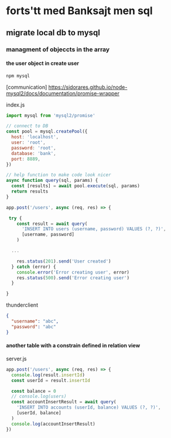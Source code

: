 # forts'tt med Banksajt men sql

## migrate local db to mysql

### managment of objeccts in the array

#### the user object in create user

```sh
npm mysql
```

[communication] https://sidorares.github.io/node-mysql2/docs/documentation/promise-wrapper

index.js

```js
import mysql from 'mysql2/promise'

// connect to DB
const pool = mysql.createPool({
  host: 'localhost',
  user: 'root',
  password: 'root',
  database: 'bank',
  port: 8889,
})

// help function to make code look nicer
async function query(sql, params) {
  const [results] = await pool.execute(sql, params)
  return results
}

app.post('/users', async (req, res) => {

 try {
    const result = await query(
      'INSERT INTO users (username, password) VALUES (?, ?)',
      [username, password]
    )

  ...

    res.status(201).send('User created')
  } catch (error) {
    console.error('Error creating user', error)
    res.status(500).send('Error creating user')
  }

}
```

thunderclient

```json
{
  "username": "abc",
  "password": "abc"
}
```

#### another table with a constrain defined in relation view

server.js

```js
app.post('/users', async (req, res) => {
  console.log(result.insertId)
  const userId = result.insertId

  const balance = 0
  // console.log(users)
  const accountInsertResult = await query(
    'INSERT INTO accounts (userId, balance) VALUES (?, ?)',
    [userId, balance]
  )
  console.log(accountInsertResult)
})
```

